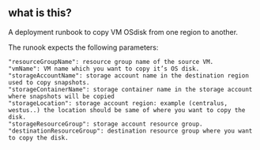 ## what is this?
A deployment runbook to copy VM OSdisk from one region to another.

The runook expects the following parameters:

	"resourceGroupName": resource group name of the source VM.
	"vmName": VM name which you want to copy it’s OS disk.
	"storageAccountName": storage account name in the destination region used to copy snapshots.
	"storageContainerName": storage container name in the storage account where snapshots will be copied
	"storageLocation": storage account region: example (centralus, westus..) the location should be same of where you want to copy the disk.
	"storageResourceGroup": storage account resource group.
	"destinationResourceGroup": destination resource group where you want to copy the disk.

